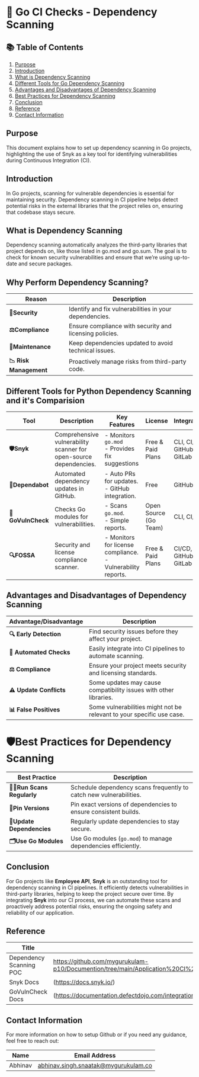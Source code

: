 # 🐹 Go CI Checks - Dependency Scanning


 ## 📚 Table of Contents

1. [Purpose](#purpose)
2. [Introduction](#introduction)
3. [What is Dependency Scanning](#what-is-dependency-scanning)
4. [Different Tools for Go Dependency Scanning](#different-tools-for-go-dependency-scanning)
5. [Advantages and Disadvantages of Dependency Scanning](#advantages-and-disadvantages-of-dependency-scanning)
6. [Best Practices for Dependency Scanning](#best-practices-for-dependency-scanning)
7. [Conclusion](#conclusion)
8. [Reference](#reference)
9. [Contact Information](#contact-information)

## Purpose

This document explains how to set up dependency scanning in Go projects, highlighting the use of Snyk as a key tool for identifying vulnerabilities during Continuous Integration (CI).

## Introduction

In Go projects, scanning for vulnerable dependencies is essential for maintaining security. Dependency scanning in CI pipeline helps detect potential risks in the external libraries that the project relies on, ensuring that codebase stays secure.

## What is Dependency Scanning

Dependency scanning automatically analyzes the third-party libraries that project depends on, like those listed in go.mod and go.sum. The goal is to check for known security vulnerabilities and ensure that we’re using up-to-date and secure packages.


## Why Perform Dependency Scanning?

| **Reason**              |             **Description**                                |
|--------------------------------|-----------------------------------------------------|
| **🔐Security**                | Identify and fix vulnerabilities in your dependencies. |
| **⚖️Compliance**              | Ensure compliance with security and licensing policies.|
| **🔧Maintenance**             | Keep dependencies updated to avoid technical issues.|
| **📉 Risk Management**         | Proactively manage risks from third-party code.  |

## Different Tools for Python Dependency Scanning and it's Comparision


| Tool              | Description                                               | Key Features                                   | License          | Integration                          | Pros                                          | Cons                                         |
|-------------------|-----------------------------------------------------------|------------------------------------------------|------------------|--------------------------------------|-----------------------------------------------|----------------------------------------------|
| **🛡️Snyk**        | Comprehensive vulnerability scanner for open-source dependencies. | - Monitors `go.mod`<br> - Provides fix suggestions | Free & Paid Plans | CLI, CI/CD, GitHub, GitLab           | - Large vulnerability database.<br> - Fix recommendations. | - Advanced features require a paid plan.     |
| **🤖Dependabot**   | Automated dependency updates in GitHub.                   | - Auto PRs for updates.<br> - GitHub integration. | Free             | GitHub                               | - Automates dependency updates.               | - GitHub-only.                               |
| **🚨GoVulnCheck**  | Checks Go modules for vulnerabilities.                   | - Scans `go.mod`.<br> - Simple reports.         | Open Source (Go Team) | CLI, CI/CD                           | - Native Go tool.                             | - Limited features.                          |
| **🔍FOSSA**        | Security and license compliance scanner.                 | - Monitors for license compliance.<br> - Vulnerability reports. | Free & Paid Plans | CI/CD, GitHub, GitLab                | - Ideal for compliance-heavy projects.        | - Overly complex for smaller projects.       |

## Advantages and Disadvantages of Dependency Scanning

| Advantage/Disadvantage | Description                                                              |
|------------------------|--------------------------------------------------------------------------|
| **🔍 Early Detection**  | Find security issues before they affect your project.                   |
| **🤖 Automated Checks** | Easily integrate into CI pipelines to automate scanning.                |
| **⚖️ Compliance**        | Ensure your project meets security and licensing standards.             |
| **⚠️ Update Conflicts**  | Some updates may cause compatibility issues with other libraries.       |
| **📊 False Positives**   | Some vulnerabilities might not be relevant to your specific use case.   |

# 🛡️Best Practices for Dependency Scanning

| Best Practice            | Description                                                                   |
|--------------------------|-------------------------------------------------------------------------------|
| **🏃‍♂️Run Scans Regularly**   | Schedule dependency scans frequently to catch new vulnerabilities.            |
| **📌Pin Versions**          | Pin exact versions of dependencies to ensure consistent builds.               |
| **🔄Update Dependencies**   | Regularly update dependencies to stay secure.                                 |
| **🗂️Use Go Modules**        | Use Go modules (`go.mod`) to manage dependencies efficiently.                |

## Conclusion

For Go projects like **Employee API**, **Snyk** is an outstanding tool for dependency scanning in CI pipelines. It efficiently detects vulnerabilities in third-party libraries, helping to keep the project secure over time. By integrating **Snyk** into our CI process, we can automate these scans and proactively address potential risks, ensuring the ongoing safety and reliability of our application.

## Reference

| Title                                 | Link                                                                                           |
|---------------------------------------|------------------------------------------------------------------------------------------------|
| Dependency Scanning POC | https://github.com/mygurukulam-p10/Documention/tree/main/Application%20CI%20Design/GoLang%20CI%20Checks/Dependency%20scanning%20POC |
|    Snyk Docs  | (https://docs.snyk.io/) |
|    GoVulnCheck Docs     |   (https://documentation.defectdojo.com/integrations/parsers/file/govulncheck/) |

## Contact Information

For more information on how to setup Github or if you need any guidance, feel free to reach out:

|  Name   | Email Address                                  |
|---------|------------------------------------------------|
| Abhinav | abhinav.singh.snaatak@mygurukulam.co           |
